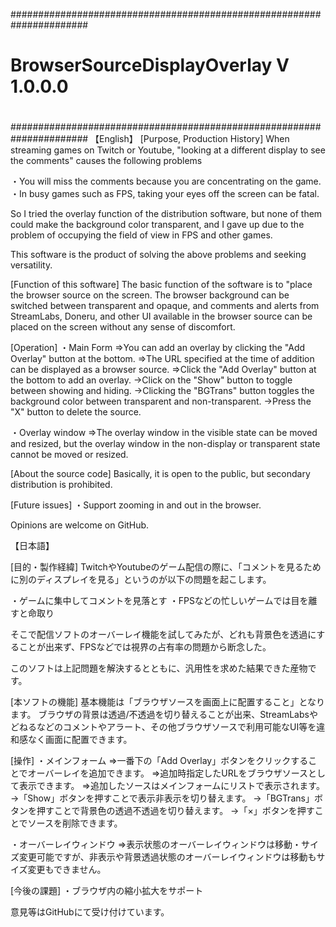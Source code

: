 ######################################################################
#                                                                    #
# BrowserSourceDisplayOverlay    V 1.0.0.0                           #
#                                                                    #
######################################################################
【English】
[Purpose, Production History]
When streaming games on Twitch or Youtube, "looking at a different display to see the comments" causes the following problems

・You will miss the comments because you are concentrating on the game.
・In busy games such as FPS, taking your eyes off the screen can be fatal.

So I tried the overlay function of the distribution software, but none of them could make the background color transparent, and I gave up due to the problem of occupying the field of view in FPS and other games.

This software is the product of solving the above problems and seeking versatility.

[Function of this software]
The basic function of the software is to "place the browser source on the screen.
The browser background can be switched between transparent and opaque, and comments and alerts from StreamLabs, Doneru, and other UI available in the browser source can be placed on the screen without any sense of discomfort.

[Operation]
・Main Form
  ⇒You can add an overlay by clicking the "Add Overlay" button at the bottom.
  ⇒The URL specified at the time of addition can be displayed as a browser source.
  ⇒Click the "Add Overlay" button at the bottom to add an overlay.
    →Click on the "Show" button to toggle between showing and hiding.
    →Clicking the "BGTrans" button toggles the background color between transparent and non-transparent.
    →Press the "X" button to delete the source.

・Overlay window
  ⇒The overlay window in the visible state can be moved and resized, but the overlay window in the non-display or transparent state cannot be moved or resized.

[About the source code]
Basically, it is open to the public, but secondary distribution is prohibited.

[Future issues]
・Support zooming in and out in the browser.


Opinions are welcome on GitHub.



【日本語】

[目的・製作経緯]
TwitchやYoutubeのゲーム配信の際に、「コメントを見るために別のディスプレイを見る」というのが以下の問題を起こします。

・ゲームに集中してコメントを見落とす
・FPSなどの忙しいゲームでは目を離すと命取り

そこで配信ソフトのオーバーレイ機能を試してみたが、どれも背景色を透過にすることが出来ず、FPSなどでは視界の占有率の問題から断念した。

このソフトは上記問題を解決するとともに、汎用性を求めた結果できた産物です。


[本ソフトの機能]
基本機能は「ブラウザソースを画面上に配置すること」となります。
ブラウザの背景は透過/不透過を切り替えることが出来、StreamLabsやどねるなどのコメントやアラート、その他ブラウザソースで利用可能なUI等を違和感なく画面に配置できます。

[操作]
・メインフォーム
  ⇒一番下の「Add Overlay」ボタンをクリックすることでオーバーレイを追加できます。
  ⇒追加時指定したURLをブラウザソースとして表示できます。
  ⇒追加したソースはメインフォームにリストで表示されます。
    →「Show」ボタンを押すことで表示非表示を切り替えます。
    →「BGTrans」ボタンを押すことで背景色の透過不透過を切り替えます。
    →「×」ボタンを押すことでソースを削除できます。

・オーバーレイウィンドウ
  ⇒表示状態のオーバーレイウィンドウは移動・サイズ変更可能ですが、非表示や背景透過状態のオーバーレイウィンドウは移動もサイズ変更もできません。


[今後の課題]
・ブラウザ内の縮小拡大をサポート


意見等はGitHubにて受け付けています。


